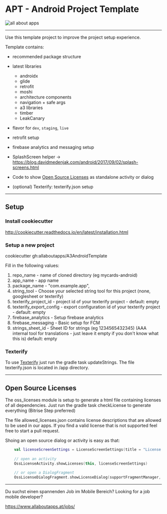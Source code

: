 
# APT - Android Project Template


![all about apps](https://www.allaboutapps.at/wp-content/uploads/2017/06/aaa-Logo-black-646x165.png "all about apps")

---

Use this template project to improve the project setup experience.

Template contains:

* recommended package structure
* latest libraries
    * androidx
    * glide
    * retrofit
    * moshi
    * architecture components
    * navigation + safe args
    * a3 libraries
    * timber
    * LeakCanary


* flavor for `dev`, `staging`, `live`
* retrofit setup
* firebase analytics and messaging setup
* SplashScreen helper -> https://blog.davidmedenjak.com/android/2017/09/02/splash-screens.html
* Code to show [Open Source Licenses](#open-source-licenses) as standalone activity or dialog
* (optional) Texterify: texterify.json setup

---

## Setup
### Install cookiecutter
http://cookiecutter.readthedocs.io/en/latest/installation.html

### Setup a new project

cookiecutter gh:allaboutapps/A3AndroidTemplate

Fill in the following values:
1) repo_name        - name of cloned directory  (eg   mycards-android)
2) app_name         - app name
3) package_name     - "com.example.app",
4) string_tool      - Choose your selected string tool for this project (none, googlesheet or texterify)
5) texterify_project_id - project id of your texterify project - default: empty
6) texterify_export_config - export configuration id of your texterify project - default: empty
7) firebase_analytics - Setup firebase analytics
8) firebase_messaging - Basic setup for FCM
9) strings_sheet_id - Sheet ID for strings (eg 1234565432345) (AAA internal tool for translations - just leave it empty if you don't know what this is) default: empty 


### Texterify
To use [Texterify](https://github.com/chrztoph/texterify) just run the gradle task updateStrings. The file texterify.json is located in /app directory.

---
## Open Source Licenses

The oss_licenses module is setup to generate a html file containing licenses of all dependencies. Just run the gradle task checkLicense to generate everything (Bitrise Step preferred)

The file allowed_licenses.json contains license descriptions that are allowed to be used in our apps. If you find a valid license that is not supported feel free to start a pull request.

Shoing an open source dialog or activity is easy as that:

```kotlin
    val licenseScreenSettings = LicenseScreenSettings(title = "License Screen", showUpArrow = true)
        
    // open an activity    
    OssLicenseActivity.showLicenses(this, licenseScreenSettings)
    
    // or open a DialogFragment
    OssLicenseDialogFragment.showLicenseDialog(supportFragmentManager, licenseScreenSettings)
```

---

Du suchst einen spannenden Job im Mobile Bereich?
Looking for a job mobile developer?

https://www.allaboutapps.at/jobs/


